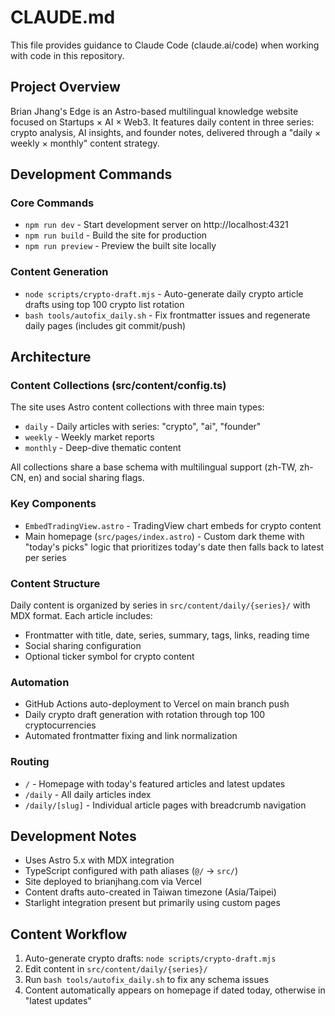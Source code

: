 # CLAUDE.md

This file provides guidance to Claude Code (claude.ai/code) when working with code in this repository.

## Project Overview

Brian Jhang's Edge is an Astro-based multilingual knowledge website focused on Startups × AI × Web3. It features daily content in three series: crypto analysis, AI insights, and founder notes, delivered through a "daily × weekly × monthly" content strategy.

## Development Commands

### Core Commands
- `npm run dev` - Start development server on http://localhost:4321
- `npm run build` - Build the site for production 
- `npm run preview` - Preview the built site locally

### Content Generation
- `node scripts/crypto-draft.mjs` - Auto-generate daily crypto article drafts using top 100 crypto list rotation
- `bash tools/autofix_daily.sh` - Fix frontmatter issues and regenerate daily pages (includes git commit/push)

## Architecture

### Content Collections (src/content/config.ts)
The site uses Astro content collections with three main types:
- `daily` - Daily articles with series: "crypto", "ai", "founder"
- `weekly` - Weekly market reports 
- `monthly` - Deep-dive thematic content

All collections share a base schema with multilingual support (zh-TW, zh-CN, en) and social sharing flags.

### Key Components
- `EmbedTradingView.astro` - TradingView chart embeds for crypto content
- Main homepage (`src/pages/index.astro`) - Custom dark theme with "today's picks" logic that prioritizes today's date then falls back to latest per series

### Content Structure
Daily content is organized by series in `src/content/daily/{series}/` with MDX format. Each article includes:
- Frontmatter with title, date, series, summary, tags, links, reading time
- Social sharing configuration
- Optional ticker symbol for crypto content

### Automation
- GitHub Actions auto-deployment to Vercel on main branch push
- Daily crypto draft generation with rotation through top 100 cryptocurrencies
- Automated frontmatter fixing and link normalization

### Routing
- `/` - Homepage with today's featured articles and latest updates
- `/daily` - All daily articles index
- `/daily/[slug]` - Individual article pages with breadcrumb navigation

## Development Notes

- Uses Astro 5.x with MDX integration
- TypeScript configured with path aliases (`@/` → `src/`)
- Site deployed to brianjhang.com via Vercel
- Content drafts auto-created in Taiwan timezone (Asia/Taipei)
- Starlight integration present but primarily using custom pages

## Content Workflow

1. Auto-generate crypto drafts: `node scripts/crypto-draft.mjs`
2. Edit content in `src/content/daily/{series}/`
3. Run `bash tools/autofix_daily.sh` to fix any schema issues
4. Content automatically appears on homepage if dated today, otherwise in "latest updates"
